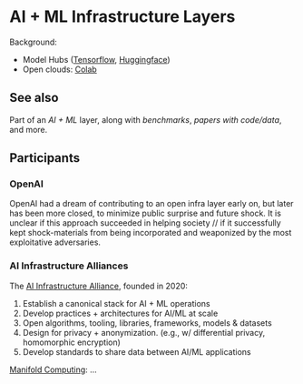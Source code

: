 # AI + ML Infrastructure Layers

Background: 
* Model Hubs ([Tensorflow](https://www.tensorflow.org/hub), [Huggingface](https://huggingface.co/docs))
* Open clouds: [Colab](https://colab.research.google.com/)

## See also
Part of an _AI + ML_ layer, along with _benchmarks_, _papers with code/data_, and more.


## Participants

### OpenAI
OpenAI had a dream of contributing to an open infra layer early on, but later has been more closed, to minimize public surprise and future shock.
It is unclear if this approach succeeded in helping society // if it successfully kept shock-materials from being incorporated and weaponized by the most exploitative adversaries.

### AI Infrastructure Alliances
The [AI Infrastructure Alliance](https://ai-infrastructure.org/), founded in 2020:

1) Establish a canonical stack for AI + ML operations 
2) Develop practices + architectures for AI/ML at scale 
3) Open algorithms, tooling, libraries, frameworks, models & datasets 
4) Design for privacy + anonymization. (e.g., w/ differential privacy, homomorphic encryption)
5) Develop standards to share data between AI/ML applications  

[Manifold Computing](https://manifoldcomputing.com/): ...
